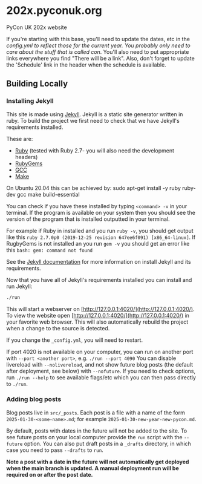# 202x.pyconuk.org
PyCon UK 202x website

If you're starting with this base, you'll need to update the dates, etc in the _config.yml to reflect those for the current year.
You probably only need to care about the stuff that is called con_<something>.
You'll also need to put appropriate links everywhere you find "There will be a link".
Also, don't forget to update the 'Schedule' link in the header when the schedule is available.

## Building Locally
### Installing Jekyll

This site is made using [Jekyll](https://jekyllrb.com).
Jekyll is a static site generator written in ruby.
To build the project we first need to check that we have Jekyll's requirements installed.

These are:

* [Ruby](https://www.ruby-lang.org/en/downloads/) (tested with Ruby 2.7- you will also need the development headers)
* [RubyGems](https://rubygems.org/pages/download)
* [GCC](https://gcc.gnu.org/install/)
* [Make](https://www.gnu.org/software/make/)

On Ubuntu 20.04 this can be achieved by: sudo apt-get install -y ruby ruby-dev gcc make build-essential

You can check if you have these installed by typing `<command> -v` in your terminal.
If the program is available on your system then you should see the version of the program that is installed outputted in your terminal.

For example if Ruby in installed and you run `ruby -v`, you should get output like this `ruby 2.7.0p0 (2019-12-25 revision 647ee6f091) [x86_64-linux]`.
If RugbyGems is not installed an you run `gem -v` you should get an error like this `bash: gem: command not found`

See the [Jekyll documentation](https://jekyllrb.com/docs/installation/) for more information on install Jekyll and its requirements.

Now that you have all of Jekyll's requirements installed you can install and run Jekyll:

```bash
./run
```

This will start a webserver on [http://127.0.0.1:4020/](http://127.0.0.1:4020/).
To view the website open [http://127.0.0.1:4020/](http://127.0.0.1:4020/) in your favorite web browser.
This will also automatically rebuild the project when a change to the source is detected.

If you change the `_config.yml`, you will need to restart.

If port 4020 is not available on your computer, you can run on another port with `--port <another port>`, e.g. `./run --port 4090`
You can disable livereload with `--nolivereload`, and not show future blog posts (the default after deployment, see below) with `--nofuture`.
If you need to check options, run `./run --help` to see available flags/etc which you can then pass directly to `./run`.

### Adding blog posts

Blog posts live in `src/_posts`. Each post is a file with a name of the form
`2025-01-30-<some-name>.md`; for example `2025-01-30-new-year-new-pycon.md`.

By default, posts with dates in the future will not be added to the site. To
see future posts on your local computer provide the `run` script with the
``--future`` option. You can also put draft posts in a `_drafts` directory, in
which case you need to pass `--drafts` to `run`.

**Note a post with a date in the future will not automatically get deployed
when the main branch is updated. A manual deployment run will be required on or
after the post date.**
